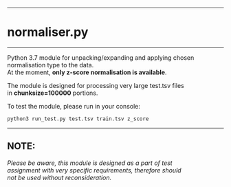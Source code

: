 ***
# normaliser.py
***

Python 3.7 module for unpacking/expanding and applying chosen  
normalisation type to the data.  
At the moment, __only z-score normalisation is available__.

The module is designed for processing very large test.tsv files  
in __chunksize=100000__ portions.


To test the module, please run in your console:

`python3 run_test.py test.tsv train.tsv z_score`

***  
  
  
## NOTE:
_Please be aware, this module is designed as a part of test  
assignment with very specific requirements, therefore should  
not be used without reconsideration._
